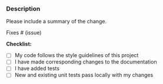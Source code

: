 ### Description

Please include a summary of the change.

Fixes # (issue)

**Checklist:**

- [ ] My code follows the style guidelines of this project
- [ ] I have made corresponding changes to the documentation
- [ ] I have added tests
- [ ] New and existing unit tests pass locally with my changes
